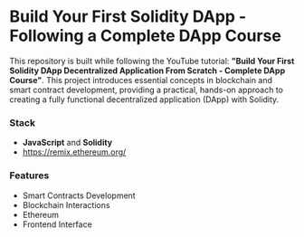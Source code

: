 # Build Your First Solidity DApp - Following a Complete DApp Course

This repository is built while following the YouTube tutorial: **"Build Your First Solidity DApp Decentralized Application From Scratch - Complete DApp Course"**. This project introduces essential concepts in blockchain and smart contract development, providing a practical, hands-on approach to creating a fully functional decentralized application (DApp) with Solidity.

### Stack
- **JavaScript** and **Solidity**
- https://remix.ethereum.org/

### Features
- Smart Contracts Development
- Blockchain Interactions
- Ethereum
- Frontend Interface

